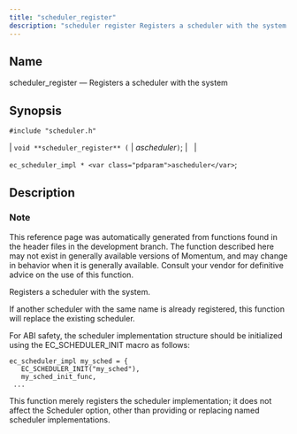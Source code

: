```yaml
---
title: "scheduler_register"
description: "scheduler register Registers a scheduler with the system void scheduler register ascheduler ec scheduler impl ascheduler This reference page was automatically generated from functions found in the header files in the development branch The function described here may not exist in generally available versions of Momentum and may change in..."
---
```


<a name="apis.scheduler_register"></a> 
## Name

scheduler_register — Registers a scheduler with the system

## Synopsis

`#include "scheduler.h"`

| `void **scheduler_register** (` | <var class="pdparam">ascheduler</var>`)`; |   |

`ec_scheduler_impl * <var class="pdparam">ascheduler</var>`;<a name="idp58918640"></a> 
## Description

### Note

This reference page was automatically generated from functions found in the header files in the development branch. The function described here may not exist in generally available versions of Momentum, and may change in behavior when it is generally available. Consult your vendor for definitive advice on the use of this function.

Registers a scheduler with the system.

If another scheduler with the same name is already registered, this function will replace the existing scheduler.

For ABI safety, the scheduler implementation structure should be initialized using the EC_SCHEDULER_INIT macro as follows:

```
ec_scheduler_impl my_sched = {
   EC_SCHEDULER_INIT("my_sched"),
   my_sched_init_func,
 ...
```

This function merely registers the scheduler implementation; it does not affect the Scheduler option, other than providing or replacing named scheduler implementations.